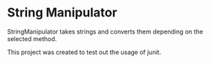# String Manipulator

StringManipulator takes strings and converts them depending on the selected method.

This project was created to test out the usage of junit. 
